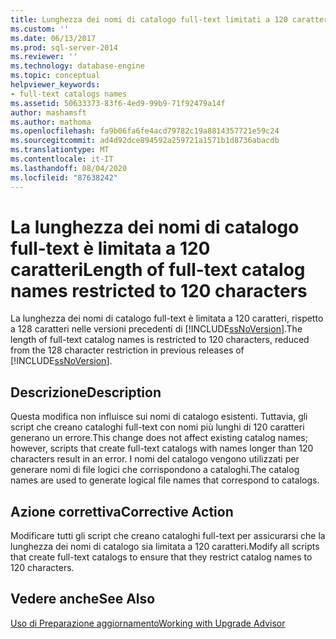 ```yaml
---
title: Lunghezza dei nomi di catalogo full-text limitati a 120 caratteri | Microsoft Docs
ms.custom: ''
ms.date: 06/13/2017
ms.prod: sql-server-2014
ms.reviewer: ''
ms.technology: database-engine
ms.topic: conceptual
helpviewer_keywords:
- full-text catalogs names
ms.assetid: 50633373-83f6-4ed9-99b9-71f92479a14f
author: mashamsft
ms.author: mathoma
ms.openlocfilehash: fa9b06fa6fe4acd79782c19a8814357721e59c24
ms.sourcegitcommit: ad4d92dce894592a259721a1571b1d8736abacdb
ms.translationtype: MT
ms.contentlocale: it-IT
ms.lasthandoff: 08/04/2020
ms.locfileid: "87638242"
---
```

# <a name="length-of-full-text-catalog-names-restricted-to-120-characters"></a><span data-ttu-id="c45bf-102">La lunghezza dei nomi di catalogo full-text è limitata a 120 caratteri</span><span class="sxs-lookup"><span data-stu-id="c45bf-102">Length of full-text catalog names restricted to 120 characters</span></span>
  <span data-ttu-id="c45bf-103">La lunghezza dei nomi di catalogo full-text è limitata a 120 caratteri, rispetto a 128 caratteri nelle versioni precedenti di [!INCLUDE[ssNoVersion](../../includes/ssnoversion-md.md)].</span><span class="sxs-lookup"><span data-stu-id="c45bf-103">The length of full-text catalog names is restricted to 120 characters, reduced from the 128 character restriction in previous releases of [!INCLUDE[ssNoVersion](../../includes/ssnoversion-md.md)].</span></span>  
  
## <a name="description"></a><span data-ttu-id="c45bf-104">Descrizione</span><span class="sxs-lookup"><span data-stu-id="c45bf-104">Description</span></span>  
 <span data-ttu-id="c45bf-105">Questa modifica non influisce sui nomi di catalogo esistenti. Tuttavia, gli script che creano cataloghi full-text con nomi più lunghi di 120 caratteri generano un errore.</span><span class="sxs-lookup"><span data-stu-id="c45bf-105">This change does not affect existing catalog names; however, scripts that create full-text catalogs with names longer than 120 characters result in an error.</span></span> <span data-ttu-id="c45bf-106">I nomi del catalogo vengono utilizzati per generare nomi di file logici che corrispondono a cataloghi.</span><span class="sxs-lookup"><span data-stu-id="c45bf-106">The catalog names are used to generate logical file names that correspond to catalogs.</span></span>  
  
## <a name="corrective-action"></a><span data-ttu-id="c45bf-107">Azione correttiva</span><span class="sxs-lookup"><span data-stu-id="c45bf-107">Corrective Action</span></span>  
 <span data-ttu-id="c45bf-108">Modificare tutti gli script che creano cataloghi full-text per assicurarsi che la lunghezza dei nomi di catalogo sia limitata a 120 caratteri.</span><span class="sxs-lookup"><span data-stu-id="c45bf-108">Modify all scripts that create full-text catalogs to ensure that they restrict catalog names to 120 characters.</span></span>  
  
## <a name="see-also"></a><span data-ttu-id="c45bf-109">Vedere anche</span><span class="sxs-lookup"><span data-stu-id="c45bf-109">See Also</span></span>  
 [<span data-ttu-id="c45bf-110">Uso di Preparazione aggiornamento</span><span class="sxs-lookup"><span data-stu-id="c45bf-110">Working with Upgrade Advisor</span></span>](../../../2014/sql-server/install/working-with-upgrade-advisor.md)  
  
  
